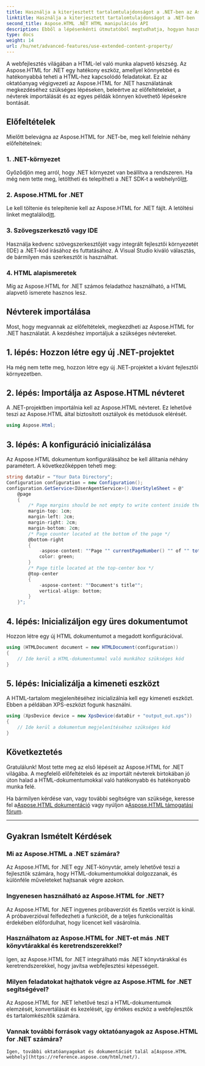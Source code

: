 ```yaml
---
title: Használja a kiterjesztett tartalomtulajdonságot a .NET-ben az Aspose.HTML-lel
linktitle: Használja a kiterjesztett tartalomtulajdonságot a .NET-ben
second_title: Aspose.HTML .NET HTML manipulációs API
description: Ebből a lépésenkénti útmutatóból megtudhatja, hogyan használja az Aspose.HTML-t .NET-hez. Növelje HTML-készségeit, és egyszerűsítse webfejlesztési projektjeit.
type: docs
weight: 14
url: /hu/net/advanced-features/use-extended-content-property/
---
```


A webfejlesztés világában a HTML-lel való munka alapvető készség. Az Aspose.HTML for .NET egy hatékony eszköz, amellyel könnyebbé és hatékonyabbá teheti a HTML-hez kapcsolódó feladatokat. Ez az oktatóanyag végigvezeti az Aspose.HTML for .NET használatának megkezdéséhez szükséges lépéseken, beleértve az előfeltételeket, a névterek importálását és az egyes példák könnyen követhető lépésekre bontását.

## Előfeltételek

Mielőtt belevágna az Aspose.HTML for .NET-be, meg kell felelnie néhány előfeltételnek:

### 1. .NET-környezet

 Győződjön meg arról, hogy .NET környezet van beállítva a rendszeren. Ha még nem tette meg, letöltheti és telepítheti a .NET SDK-t a webhelyről[itt](https://releases.aspose.com/html/net/).

### 2. Aspose.HTML for .NET

 Le kell töltenie és telepítenie kell az Aspose.HTML for .NET fájlt. A letöltési linket megtalálod[itt](https://releases.aspose.com/html/net/).

### 3. Szövegszerkesztő vagy IDE

Használja kedvenc szövegszerkesztőjét vagy integrált fejlesztői környezetét (IDE) a .NET-kód írásához és futtatásához. A Visual Studio kiváló választás, de bármilyen más szerkesztőt is használhat.

### 4. HTML alapismeretek

Míg az Aspose.HTML for .NET számos feladathoz használható, a HTML alapvető ismerete hasznos lesz.

## Névterek importálása

Most, hogy megvannak az előfeltételek, megkezdheti az Aspose.HTML for .NET használatát. A kezdéshez importáljuk a szükséges névtereket.

## 1. lépés: Hozzon létre egy új .NET-projektet

Ha még nem tette meg, hozzon létre egy új .NET-projektet a kívánt fejlesztői környezetben.

## 2. lépés: Importálja az Aspose.HTML névteret

A .NET-projektben importálnia kell az Aspose.HTML névteret. Ez lehetővé teszi az Aspose.HTML által biztosított osztályok és metódusok elérését.

```csharp
using Aspose.Html;
```

## 3. lépés: A konfiguráció inicializálása

Az Aspose.HTML dokumentum konfigurálásához be kell állítania néhány paramétert. A következőképpen teheti meg:

```csharp
string dataDir = "Your Data Directory";
Configuration configuration = new Configuration();
configuration.GetService<IUserAgentService>().UserStyleSheet = @"
    @page 
    {
        /* Page margins should be not empty to write content inside the margin-boxes */
        margin-top: 1cm;
        margin-left: 2cm;
        margin-right: 2cm;
        margin-bottom: 2cm;
        /* Page counter located at the bottom of the page */
        @bottom-right
        {
            -aspose-content: ""Page "" currentPageNumber() "" of "" totalPagesNumber();
            color: green;
        }
        /* Page title located at the top-center box */
        @top-center
        {
            -aspose-content: ""Document's title"";
            vertical-align: bottom;
        }    
    }";
```

## 4. lépés: Inicializáljon egy üres dokumentumot

Hozzon létre egy új HTML dokumentumot a megadott konfigurációval.

```csharp
using (HTMLDocument document = new HTMLDocument(configuration))
{
    // Ide kerül a HTML-dokumentummal való munkához szükséges kód
}
```

## 5. lépés: Inicializálja a kimeneti eszközt

A HTML-tartalom megjelenítéséhez inicializálnia kell egy kimeneti eszközt. Ebben a példában XPS-eszközt fogunk használni.

```csharp
using (XpsDevice device = new XpsDevice(dataDir + "output_out.xps"))
{
    // Ide kerül a dokumentum megjelenítéséhez szükséges kód
}
```

## Következtetés

Gratulálunk! Most tette meg az első lépéseit az Aspose.HTML for .NET világába. A megfelelő előfeltételek és az importált névterek birtokában jó úton halad a HTML-dokumentumokkal való hatékonyabb és hatékonyabb munka felé.

 Ha bármilyen kérdése van, vagy további segítségre van szüksége, keresse fel a[Aspose.HTML dokumentáció](https://reference.aspose.com/html/net/) vagy nyúljon a[Aspose.HTML támogatási fórum](https://forum.aspose.com/).

---

## Gyakran Ismételt Kérdések

### Mi az Aspose.HTML a .NET számára?
   Az Aspose.HTML for .NET egy .NET-könyvtár, amely lehetővé teszi a fejlesztők számára, hogy HTML-dokumentumokkal dolgozzanak, és különféle műveleteket hajtsanak végre azokon.

### Ingyenesen használható az Aspose.HTML for .NET?
   Az Aspose.HTML for .NET ingyenes próbaverziót és fizetős verziót is kínál. A próbaverzióval felfedezheti a funkcióit, de a teljes funkcionalitás érdekében előfordulhat, hogy licencet kell vásárolnia.

### Használhatom az Aspose.HTML for .NET-et más .NET könyvtárakkal és keretrendszerekkel?
   Igen, az Aspose.HTML for .NET integrálható más .NET könyvtárakkal és keretrendszerekkel, hogy javítsa webfejlesztési képességeit.

### Milyen feladatokat hajthatok végre az Aspose.HTML for .NET segítségével?
   Az Aspose.HTML for .NET lehetővé teszi a HTML-dokumentumok elemzését, konvertálását és kezelését, így értékes eszköz a webfejlesztők és tartalomkészítők számára.

### Vannak további források vagy oktatóanyagok az Aspose.HTML for .NET számára?
    Igen, további oktatóanyagokat és dokumentációt talál a[Aspose.HTML webhely](https://reference.aspose.com/html/net/).

